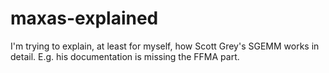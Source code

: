 # maxas-explained
I'm trying to explain, at least for myself, how Scott Grey's SGEMM works in detail.
E.g. his documentation is missing the FFMA part.
